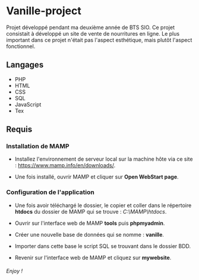 # Vanille-project
Projet développé pendant ma deuxième année de BTS SIO. Ce projet consistait à développé un site de vente de nourritures en ligne. Le plus important dans ce projet n'était pas l'aspect esthétique, mais plutôt l'aspect fonctionnel.

## Langages
- PHP
- HTML
- CSS
- SQL
- JavaScript
- Tex

## Requis
### Installation de **MAMP**

- Installez l'environnement de serveur local sur la machine hôte via ce site : https://www.mamp.info/en/downloads/.

- Une fois installé, ouvrir MAMP et cliquer sur **Open WebStart page**.



### Configuration de l'application

- Une fois avoir téléchargé le dossier, le copier et coller dans le répertoire **htdocs** du dossier de MAMP qui se trouve : *C:\MAMP\htdocs*.

- Ouvrir sur l'interface web de MAMP **tools** puis **phpmyadmin**.

- Créer une nouvelle base de données qui se nomme : **vanille**.

- Importer dans cette base le script SQL se trouvant dans le dossier BDD.

- Revenir sur l'interface web de MAMP et cliquez sur **mywebsite**.

###### Enjoy !
